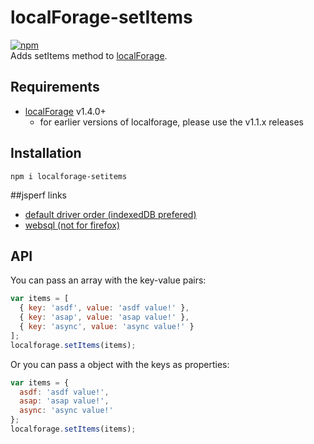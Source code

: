 localForage-setItems
====================
[![npm](https://img.shields.io/npm/dm/localforage-setitems.svg)](https://www.npmjs.com/package/localforage-setitems)  
Adds setItems method to [localForage](https://github.com/mozilla/localForage).

## Requirements

* [localForage](https://github.com/mozilla/localForage) v1.4.0+
  * for earlier versions of localforage, please use the v1.1.x releases

## Installation
`npm i localforage-setitems`


##jsperf links
* [default driver order (indexedDB prefered)](http://jsperf.com/localforage-setitems)
* [websql (not for firefox)](http://jsperf.com/localforage-setitems-websql)

## API
You can pass an array with the key-value pairs:
```js
var items = [
  { key: 'asdf', value: 'asdf value!' },
  { key: 'asap', value: 'asap value!' },
  { key: 'async', value: 'async value!' }
];
localforage.setItems(items);
```

Or you can pass a object with the keys as properties:
```js
var items = {
  asdf: 'asdf value!',
  asap: 'asap value!',
  async: 'async value!'
};
localforage.setItems(items);
```
